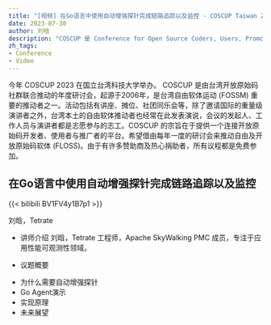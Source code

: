 ```yaml
---
title: "[视频] 在Go语言中使用自动增强探针完成链路追踪以及监控 - COSCUP Taiwan 2023"
date: 2023-07-30
author: 刘晗
description: "COSCUP 是 Conference for Open Source Coders, Users, Promoters 的縮寫，是由台灣開放原始碼社群一起推動的年度研討會。"
zh_tags:
- Conference
- Video
---
```


今年 COSCUP 2023 在国立台湾科技大学举办。
COSCUP 是由台湾开放原始码社群联合推动的年度研讨会，起源于2006年，是台湾自由软体运动 (FOSSM) 重要的推动者之一。活动包括有讲座、摊位、社团同乐会等，除了邀请国际的重量级演讲者之外，台湾本土的自由软体推动者也经常在此发表演说，会议的发起人、工作人员与演讲者都是志愿参与的志工。COSCUP 的宗旨在于提供一个连接开放原始码开发者、使用者与推广者的平台。希望借由每年一度的研讨会来推动自由及开放原始码软体 (FLOSS)。由于有许多赞助商及热心捐助者，所有议程都是免费参加。

## 在Go语言中使用自动增强探针完成链路追踪以及监控

{{< bilibili BV1FV4y1B7p1 >}}

刘晗，Tetrate

- 讲师介绍
刘晗，Tetrate 工程师，Apache SkyWalking PMC 成员，专注于应用性能可观测性领域。

- 议题概要
* 为什么需要自动增强探针
* Go Agent演示
* 实现原理
* 未来展望